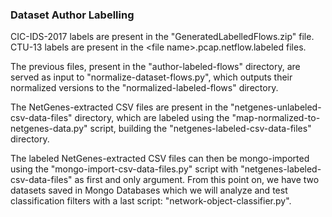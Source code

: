 ### Dataset Author Labelling

CIC-IDS-2017 labels are present in the "GeneratedLabelledFlows.zip" file.  
CTU-13 labels are present in the &lt;file name&gt;.pcap.netflow.labeled files.  

The previous files, present in the "author-labeled-flows" directory, are served as input to "normalize-dataset-flows.py", which outputs their normalized versions to the "normalized-labeled-flows" directory.  

The NetGenes-extracted CSV files are present in the "netgenes-unlabeled-csv-data-files" directory, which are labeled using the "map-normalized-to-netgenes-data.py" script, building the "netgenes-labeled-csv-data-files" directory.  

The labeled NetGenes-extracted CSV files can then be mongo-imported using the "mongo-import-csv-data-files.py" script with "netgenes-labeled-csv-data-files" as first and only argument. From this point on, we have two datasets saved in Mongo Databases which we will analyze and test classification filters with a last script: "network-object-classifier.py".

